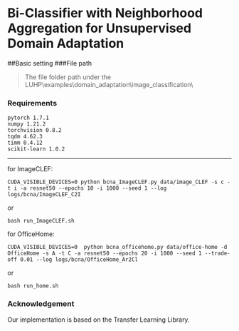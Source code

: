 # Bi-Classifier with Neighborhood Aggregation for Unsupervised Domain Adaptation
##Basic setting
###File path
>The file folder path under the  LUHP\examples\domain_adaptation\image_classification\


### Requirements
	pytorch 1.7.1
	numpy 1.21.2
	torchvision 0.8.2
	tqdm 4.62.3
	timm 0.4.12
	scikit-learn 1.0.2
---

for ImageCLEF:
```
CUDA_VISIBLE_DEVICES=0 python bcna_ImageCLEF.py data/image_CLEF -s c -t i -a resnet50 --epochs 10 -i 1000 --seed 1 --log logs/bcna/ImageCLEF_C2I
```
or
```
bash run_ImageCLEF.sh
```


for OfficeHome:
```
CUDA_VISIBLE_DEVICES=0  python bcna_officehome.py data/office-home -d OfficeHome -s A -t C -a resnet50 --epochs 20 -i 1000 --seed 1 --trade-off 0.01 --log logs/bcna/OfficeHome_Ar2Cl
```
or
```
bash run_home.sh
```

### Acknowledgement
Our implementation is based on the Transfer Learning Library.
